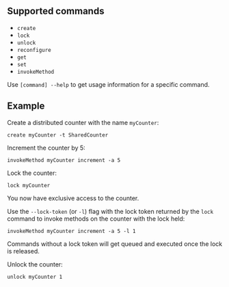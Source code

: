 ## Supported commands

- `create`
- `lock`
- `unlock`
- `reconfigure`
- `get`
- `set`
- `invokeMethod`

Use `[command] --help` to get usage information for a specific command.

## Example

Create a distributed counter with the name `myCounter`:
```
create myCounter -t SharedCounter
```

Increment the counter by 5:
```
invokeMethod myCounter increment -a 5
```

Lock the counter:
```
lock myCounter
```

You now have exclusive access to the counter. 

Use the `--lock-token` (or `-l`) flag with the lock token returned by the `lock` command to invoke methods on the counter with the lock held:
```
invokeMethod myCounter increment -a 5 -l 1
```

Commands without a lock token will get queued and executed once the lock is released.

Unlock the counter:
```
unlock myCounter 1
```
